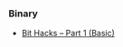 ### Binary

- [Bit Hacks – Part 1 (Basic)](https://github.com/vakulin95/C-tasks/tree/master/quora.com/Binary/1)
